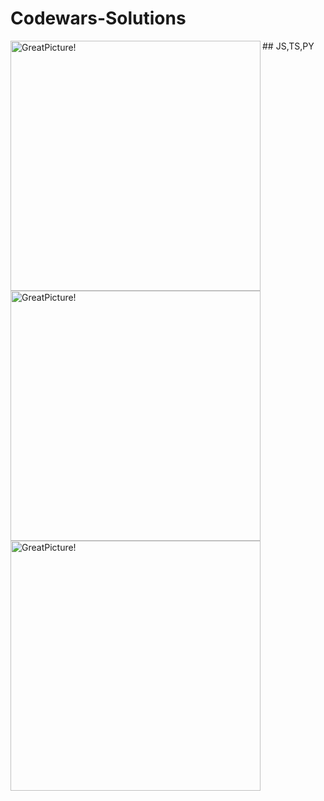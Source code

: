# Codewars-Solutions
<img align="left" width="400px" alt="GreatPicture!" src="https://www.codewars.com/users/Ivan-Corporation/badges/large"/> 
<img align="left" width="400px" alt="GreatPicture!" src="https://www.codewars.com/users/Ivan-Corporation/badges/small"/> 
<img align="left" width="400px" alt="GreatPicture!" src="https://www.codewars.com/users/Ivan-Corporation/badges/micro"/> 
## JS,TS,PY
